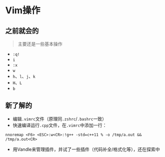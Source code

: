 # Vim操作
## 之前就会的
> 主要还是一些基本操作
- `:q!`
- `i`
- `:x`
- `w`
- `h`、`l`、`j`、`k`
- `H`、`L`
- `b`
## 新了解的
- 编辑`.vimrc`文件（原理同`.zshrc`/`.bashrc`一致）
- 快速编译运行`.cpp`文件，在`.vimrc`中添加一行：
```
nnoremap <F6> <ESC>:w<CR>:!g++ -std=c++11 % -o /tmp/a.out && /tmp/a.out<CR> 
```
- 用Vandle来管理插件，并试了一些插件（代码补全/格式化等），还在探索中